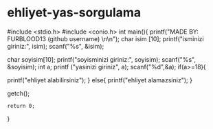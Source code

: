 # ehliyet-yas-sorgulama
#include <stdio.h>
#include <conio.h>
int main(){
	printf("MADE BY: FURBLOOD13 (github username)  \n\n");
   char isim [10];
   printf("isminizi giriniz:", isim);
   scanf("%s", &isim);
   
   char soyisim[10];
   printf("soyisminizi giriniz:", soyisim);
   scanf("%s", &soyisim);
   int a;
   printf ("yasinizi giriniz", a);
   scanf("%d",&a);
   if(a>=18){
   
   printf("ehliyet alabilirsiniz");
}
   else{ printf("ehliyet alamazsiniz");
   }

   
   getch();
    
	
	return 0;
	
	
	
	
}

